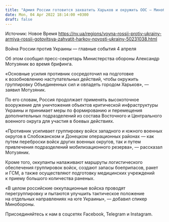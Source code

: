```yaml
---
title: "Армия России готовится захватить Харьков и окружить ООС — Минобороны Украины"
date: Mon, 04 Apr 2022 18:14:00 +0300
draft: false
---
```

Источник: Новое Время https://nv.ua/regions/voyna-rossii-protiv-ukrainy-armiya-rossii-gotovitsya-zahvatit-harkov-novosti-ukrainy-50231038.html


Война России против Украины — главные события 4 апреля

 Об этом сообщил пресс-секретарь Министерства обороны Александр Мотузяник во время брифинга.

«Основные усилия противник сосредоточил на подготовке к возобновлению наступательных действий, чтобы окружить группировку Объединенных сил и овладеть городом Харьков», — заявил Мотузяник.

По его словам, Россия продолжает применять высокоточное вооружение для уничтожения объектов критической инфраструктуры Украины и принимает меры по формированию и перемещения дополнительных подразделений из состава Восточного и Центрального военного округа для участия в боевых действиях.

«Противник усиливает группировку войск западного и южного военных округов в Слобожанском и Донецком операционных районах — как путем переброски войск других военных округов, так и путем привлечения подразделений мобилизационного резерва», — рассказал Мотузяник.

Кроме того, оккупанты налаживают маршруты логистического обеспечения группировок войск, создают запасы боеприпасов, ракет и ГСМ, а также осуществляют подготовку медицинских учреждений к приему большого количества раненых.

«В целом российские оккупационные войска проводят перегруппировку и пытаются улучшить тактическое положение на отдельных направлениях на юге Украины», — добавил спикер Минобороны.

Присоединяйтесь к нам в соцсетях Facebook, Telegram и Instagram.
